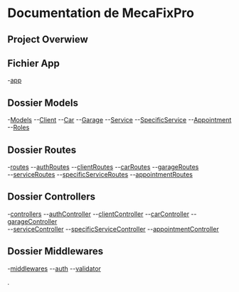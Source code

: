 # Documentation de MecaFixPro


## Project Overwiew

## Fichier App
-[app](./app.js)

## Dossier Models
-[Models](./Models)
--[Client](./Models/Client.js)
--[Car](./Models/Car.js)
--[Garage](./Models/Garage.js)
--[Service](./Models/Service.js)
--[SpecificService](./Models/SpecificService.js)
--[Appointment](./Models/Appointment.js)
--[Roles](./Models/Roles.js)

## Dossier Routes
-[routes](./routes)
--[authRoutes](./routes/authRoutes.js)
--[clientRoutes](./routes/clientRoutes.js)
--[carRoutes](./routes/carRoutes.js)
--[garageRoutes](./routes/garageRoutes.js)          
--[serviceRoutes](./routes/serviceRoutes.js)
--[specificServiceRoutes](./routes/specificServicesRoutes.js)
--[appointmentRoutes](./routes/appointmentRoutes.js)

## Dossier Controllers
-[controllers](./controllers)
--[authController](./controllers/authController.js)
--[clientController](./controllers/clientController.js)
--[carController](./controllers/carController.js)
--[garageController](./controllers/garageController.js)          
--[serviceController](./controllers/serviceController.js)
--[specificServiceController](./controllers/specificServiceController.js)
--[appointmentController](./controllers/appointmentController.js)

## Dossier Middlewares
-[middlewares](./middlewares)
--[auth](./middlewares/auth.js)
--[validator](./middleware/validator.js)          

.